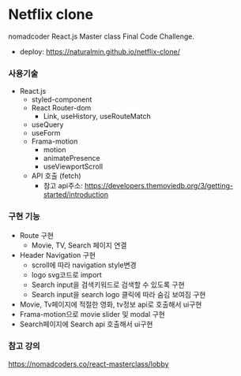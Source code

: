 # Netflix clone 
nomadcoder React.js Master class Final Code Challenge.
* deploy: https://naturalmin.github.io/netflix-clone/

### 사용기술
* React.js
  * styled-component
  * React Router-dom 
    * Link, useHistory, useRouteMatch
  * useQuery
  * useForm
  * Frama-motion
    * motion
    * animatePresence
    * useViewportScroll
  * API 호출 (fetch)
    * 참고 api주소: https://developers.themoviedb.org/3/getting-started/introduction

### 구현 기능

* Route 구현 
  - Movie, TV, Search 페이지 연결
* Header Navigation 구현
  - scroll에 따라 navigation style변경
  - logo svg코드로 import
  - Search input을 검색키워드로 검색할 수 있도록 구현
  - Search input을 search logo 클릭에 따라 숨김 보여짐 구현
* Movie, Tv페이지에 적절한 영화, tv정보 api로 호출해서 ui구현
* Frama-motion으로 movie slider 및 modal 구현
* Search페이지에 Search api 호출해서 ui구현

### 참고 강의
https://nomadcoders.co/react-masterclass/lobby
